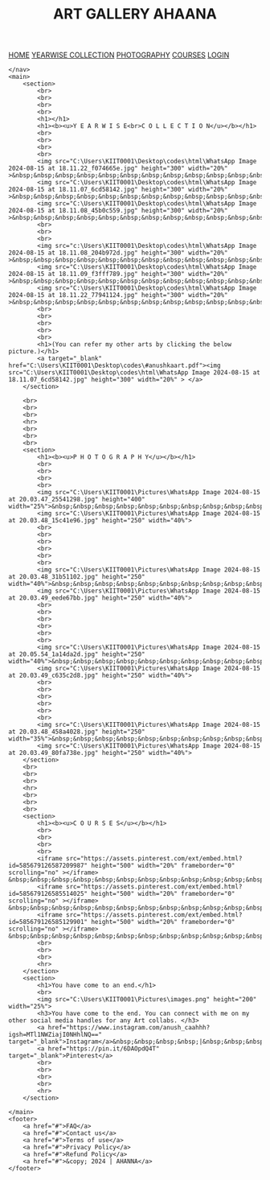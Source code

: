 <!DOCTYPE html>
<html lang="en">
<head>
    <meta charset="UTF-8">
    <meta name="viewport" content="width=device-width, initial-scale=1.0">
    <title>ART GALLERY AHAANA | HOME</title>
<style>
 {
    box-sizing: border-box;
}

body {
    margin: 0px;
    font-family: -apple-system, BlinkMacSystemFont, 'Segoe UI', Roboto, Oxygen, Ubuntu, Cantarell, 'Open Sans', 'Helvetica Neue', sans-serif;
}

header h1 {
    text-align: center;
    font-size: 40px;
    color: white;
}

header {
    padding: 40px;
    background-color: rgb(17, 124, 143);
}

nav {
    background-color: #333;
    overflow: hidden;
}

nav a {
    text-decoration: none;
    padding: 20px;
    text-align: center;
    float: left;
    color: white;
}

main {
    background-color: white;
    text-align: center;
}

h2 {
    padding: 20px;
}

section:nth-child(even) {
    background-color: rgb(241, 241, 241);
}

section {
    min-height: 100vh;
}

video {
    padding: 10px;
}

iframe {
    height: 75vh;
}

img {
    padding: 10px;
}

section h5 {
    margin: 40px;
}

footer {
    background-color: #333;
    overflow: hidden;
}

footer a {
    text-decoration: none;
    padding: 20px;
    text-align: center;
    float: left;
    color: white;
}
    
</style>
</head>
<body>
    <header>
        <h1>ART GALLERY AHAANA </h1>
    </header>   
    <nav>
        <a href="#">HOME</a>
        <a href="#">YEARWISE COLLECTION</a>
        <a href="#">PHOTOGRAPHY</a>
        <a href="#">COURSES</a>
        <a href="#">LOGIN</a>

    </nav> 
    <main>
        <section>
            <br>
            <br>
            <br>
            <br>
            <h1></h1>
            <h1><b><u>Y E A R W I S E<br>C O L L E C T I O N</u></b></h1>
            <br>
            <br>
            <br>
            <br>            
            <img src="C:\Users\KIIT0001\Desktop\codes\html\WhatsApp Image 2024-08-15 at 18.11.22_f074665e.jpg" height="300" width="20%" >&nbsp;&nbsp;&nbsp;&nbsp;&nbsp;&nbsp;&nbsp;&nbsp;&nbsp;&nbsp;&nbsp;&nbsp;&nbsp;&nbsp;&nbsp;
            <img src="C:\Users\KIIT0001\Desktop\codes\html\WhatsApp Image 2024-08-15 at 18.11.07_6cd58142.jpg" height="300" width="20%" >&nbsp;&nbsp;&nbsp;&nbsp;&nbsp;&nbsp;&nbsp;&nbsp;&nbsp;&nbsp;&nbsp;&nbsp;&nbsp;&nbsp;&nbsp;
            <img src="C:\Users\KIIT0001\Desktop\codes\html\WhatsApp Image 2024-08-15 at 18.11.08_45b0c559.jpg" height="300" width="20%" >&nbsp;&nbsp;&nbsp;&nbsp;&nbsp;&nbsp;&nbsp;&nbsp;&nbsp;&nbsp;&nbsp;&nbsp;&nbsp;&nbsp;&nbsp;
            <br>
            <br>
            <br>
            <img src="c:\Users\KIIT0001\Desktop\codes\html\WhatsApp Image 2024-08-15 at 18.11.08_204b972d.jpg" height="300" width="20%" >&nbsp;&nbsp;&nbsp;&nbsp;&nbsp;&nbsp;&nbsp;&nbsp;&nbsp;&nbsp;&nbsp;&nbsp;&nbsp;&nbsp;&nbsp;
            <img src="C:\Users\KIIT0001\Desktop\codes\html\WhatsApp Image 2024-08-15 at 18.11.09_f3fff789.jpg" height="300" width="20%" >&nbsp;&nbsp;&nbsp;&nbsp;&nbsp;&nbsp;&nbsp;&nbsp;&nbsp;&nbsp;&nbsp;&nbsp;&nbsp;&nbsp;&nbsp;
            <img src="C:\Users\KIIT0001\Desktop\codes\html\WhatsApp Image 2024-08-15 at 18.11.22_77941124.jpg" height="300" width="20%" >&nbsp;&nbsp;&nbsp;&nbsp;&nbsp;&nbsp;&nbsp;&nbsp;&nbsp;&nbsp;&nbsp;&nbsp;&nbsp;&nbsp;&nbsp;
            <br>
            <br>
            <br>
            <br>
            <br>
            <h1>(You can refer my other arts by clicking the below picture.)</h1> 
            <a target="_blank" href="C:\Users\KIIT0001\Desktop\codes\#anushkaart.pdf"><img src="C:\Users\KIIT0001\Desktop\codes\html\WhatsApp Image 2024-08-15 at 18.11.07_6cd58142.jpg" height="300" width="20%" > </a>
        </section>
        
        <br>
        <br>
        <br>
        <hr>
        <br>
        <br>
        <br>
        <section>
            <h1><b><u>P H O T O G R A P H Y</u></b></h1>
            <br>
            <br>
            <br>
            <br>
            <img src="C:\Users\KIIT0001\Pictures\WhatsApp Image 2024-08-15 at 20.03.47_25541298.jpg" height="400" width="25%">&nbsp;&nbsp;&nbsp;&nbsp;&nbsp;&nbsp;&nbsp;&nbsp;&nbsp;&nbsp;&nbsp;&nbsp;&nbsp;&nbsp;&nbsp;&nbsp;&nbsp;&nbsp;&nbsp;&nbsp;&nbsp;&nbsp;&nbsp;&nbsp;&nbsp;&nbsp;&nbsp;&nbsp;&nbsp;&nbsp;
            <img src="C:\Users\KIIT0001\Pictures\WhatsApp Image 2024-08-15 at 20.03.48_15c41e96.jpg" height="250" width="40%">
            <br>
            <br>
            <br>
            <br>
            <br>
            <br>
            <img src="C:\Users\KIIT0001\Pictures\WhatsApp Image 2024-08-15 at 20.03.48_31b51102.jpg" height="250" width="40%">&nbsp;&nbsp;&nbsp;&nbsp;&nbsp;&nbsp;&nbsp;&nbsp;&nbsp;&nbsp;&nbsp;&nbsp;&nbsp;&nbsp;&nbsp;&nbsp;&nbsp;&nbsp;&nbsp;&nbsp;&nbsp;&nbsp;&nbsp;&nbsp;&nbsp;&nbsp;&nbsp;&nbsp;&nbsp;&nbsp;
            <img src="C:\Users\KIIT0001\Pictures\WhatsApp Image 2024-08-15 at 20.03.49_eede67bb.jpg" height="250" width="40%">
            <br>
            <br>
            <br>
            <br>
            <br>
            <br>
            <img src="C:\Users\KIIT0001\Pictures\WhatsApp Image 2024-08-15 at 20.05.54_1a14da2d.jpg" height="250" width="40%">&nbsp;&nbsp;&nbsp;&nbsp;&nbsp;&nbsp;&nbsp;&nbsp;&nbsp;&nbsp;&nbsp;&nbsp;&nbsp;&nbsp;&nbsp;
            <img src="C:\Users\KIIT0001\Pictures\WhatsApp Image 2024-08-15 at 20.03.49_c635c2d8.jpg" height="250" width="40%">
            <br>
            <br>
            <br>
            <br>
            <br>
            <br>
            <img src="C:\Users\KIIT0001\Pictures\WhatsApp Image 2024-08-15 at 20.03.48_458a4028.jpg" height="250" width="35%">&nbsp;&nbsp;&nbsp;&nbsp;&nbsp;&nbsp;&nbsp;&nbsp;&nbsp;&nbsp;&nbsp;&nbsp;&nbsp;&nbsp;&nbsp;&nbsp;&nbsp;&nbsp;&nbsp;&nbsp;&nbsp;&nbsp;&nbsp;&nbsp;&nbsp;&nbsp;&nbsp;&nbsp;&nbsp;&nbsp; 
            <img src="C:\Users\KIIT0001\Pictures\WhatsApp Image 2024-08-15 at 20.03.49_80fa738e.jpg" height="250" width="40%">
        </section>
        <br>
        <br>
        <br>
        <hr>
        <br>
        <br>
        <br>
        <section>
            <h1><b><u>C O U R S E S</u></b></h1>
            <br>
            <br>
            <br>
            <br>
            <iframe src="https://assets.pinterest.com/ext/embed.html?id=585679126587209987" height="500" width="20%" frameborder="0" scrolling="no" ></iframe> &nbsp;&nbsp;&nbsp;&nbsp;&nbsp;&nbsp;&nbsp;&nbsp;&nbsp;&nbsp;&nbsp;&nbsp;&nbsp;&nbsp;&nbsp;&nbsp;&nbsp;&nbsp;&nbsp;&nbsp;
            <iframe src="https://assets.pinterest.com/ext/embed.html?id=585679126585514025" height="500" width="20%" frameborder="0" scrolling="no" ></iframe> &nbsp;&nbsp;&nbsp;&nbsp;&nbsp;&nbsp;&nbsp;&nbsp;&nbsp;&nbsp;&nbsp;&nbsp;&nbsp;&nbsp;&nbsp;&nbsp;&nbsp;&nbsp;&nbsp;&nbsp;
            <iframe src="https://assets.pinterest.com/ext/embed.html?id=585679126585129901" height="500" width="20%" frameborder="0" scrolling="no" ></iframe> &nbsp;&nbsp;&nbsp;&nbsp;&nbsp;&nbsp;&nbsp;&nbsp;&nbsp;&nbsp;&nbsp;&nbsp;&nbsp;&nbsp;&nbsp;&nbsp;&nbsp;&nbsp;&nbsp;&nbsp;
            <br>
            <br>
            <br>
            <hr>
        </section>
        <section>
            <h1>You have come to an end.</h1>
            <br>
            <img src="C:\Users\KIIT0001\Pictures\images.png" height="200" width="25%">
            <h3>You have come to the end. You can connect with me on my other social media handles for any Art collabs. </h3>
            <a href="https://www.instagram.com/anush_caahhh?igsh=MTl1NWZiajI0NHhlNQ==" target="_blank">Instagram</a>&nbsp;&nbsp;&nbsp;&nbsp;|&nbsp;&nbsp;&nbsp;&nbsp;
            <a href="https://pin.it/6DAOpdQ4T" target="_blank">Pinterest</a>
            <br>
            <br>
            <br>
            <br>
            <hr>
        </section>
        
    </main>
    <footer>
        <a href="#">FAQ</a> 
        <a href="#">Contact us</a> 
        <a href="#">Terms of use</a> 
        <a href="#">Privacy Policy</a> 
        <a href="#">Refund Policy</a> 
        <a href="#">&copy; 2024 | AHANNA</a> 
    </footer>
</body>
</html>
